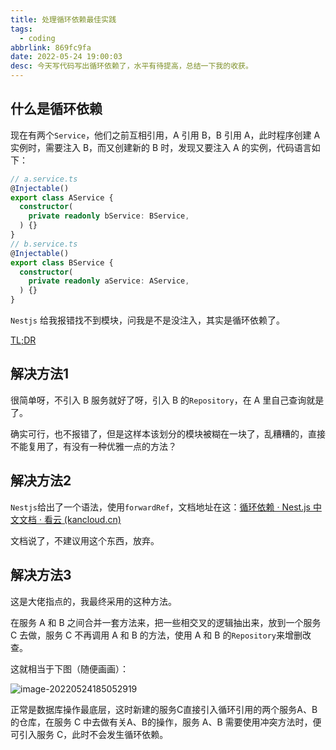 ```yaml
---
title: 处理循环依赖最佳实践
tags:
  - coding
abbrlink: 869fc9fa
date: 2022-05-24 19:00:03
desc: 今天写代码写出循环依赖了，水平有待提高，总结一下我的收获。
---
```






## 什么是循环依赖

现在有两个`Service`，他们之前互相引用，A 引用 B，B 引用 A，此时程序创建 A 实例时，需要注入 B，而又创建新的 B 时，发现又要注入 A 的实例，代码语言如下：

```typescript
// a.service.ts
@Injectable()
export class AService {
  constructor(
    private readonly bService: BService,
  ) {}
}
// b.service.ts
@Injectable()
export class BService {
  constructor(
    private readonly aService: AService,
  ) {}
}
```

`Nestjs` 给我报错找不到模块，问我是不是没注入，其实是循环依赖了。

[TL;DR](#解决方法3)

## 解决方法1

很简单呀，不引入 B 服务就好了呀，引入 B 的`Repository`，在 A 里自己查询就是了。

确实可行，也不报错了，但是这样本该划分的模块被糊在一块了，乱糟糟的，直接不能复用了，有没有一种优雅一点的方法？



## 解决方法2

`Nestjs`给出了一个语法，使用`forwardRef`，文档地址在这：[循环依赖 · Nest.js 中文文档 · 看云 (kancloud.cn)](http://static.kancloud.cn/juukee/nestjs/2671117)

文档说了，不建议用这个东西，放弃。



## 解决方法3

这是大佬指点的，我最终采用的这种方法。

在服务 A 和 B 之间合并一套方法来，把一些相交叉的逻辑抽出来，放到一个服务 C 去做，服务 C 不再调用 A 和 B 的方法，使用 A 和 B 的`Repository`来增删改查。

这就相当于下图（随便画画）：

![image-20220524185052919](处理循环依赖最佳实践/image-20220524185052919.png)

正常是数据库操作最底层，这时新建的服务C直接引入循环引用的两个服务A、B的仓库，在服务 C 中去做有关A、B的操作，服务 A、B 需要使用冲突方法时，便可引入服务 C，此时不会发生循环依赖。
